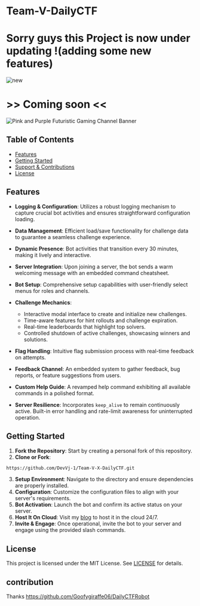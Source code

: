 # Team-V-DailyCTF

# Sorry guys this Project is now under updating !(adding some new features) 
![new](https://github.com/DevVj-1/Team-V-X-DailyCTF/assets/106962581/0072e044-b948-4d77-b57b-3fff408ddd1a)


# >> Coming soon <<
![Pink and Purple Futuristic Gaming Channel Banner](https://github.com/DevVj-1/Team-V-X-DailyCTF/assets/106962581/aae3258d-61b0-4423-89b7-86b7e8543467)

## Table of Contents
- [Features](#features)
- [Getting Started](#getting-started)
- [Support & Contributions](#support--contributions)
- [License](#license)

## Features

- **Logging & Configuration**: Utilizes a robust logging mechanism to capture crucial bot activities and ensures straightforward configuration loading.

- **Data Management**: Efficient load/save functionality for challenge data to guarantee a seamless challenge experience.

- **Dynamic Presence**: Bot activities that transition every 30 minutes, making it lively and interactive.

- **Server Integration**: Upon joining a server, the bot sends a warm welcoming message with an embedded command cheatsheet.

- **Bot Setup**: Comprehensive setup capabilities with user-friendly select menus for roles and channels.

- **Challenge Mechanics**: 
  - Interactive modal interface to create and initialize new challenges.
  - Time-aware features for hint rollouts and challenge expiration.
  - Real-time leaderboards that highlight top solvers.
  - Controlled shutdown of active challenges, showcasing winners and solutions.

- **Flag Handling**: Intuitive flag submission process with real-time feedback on attempts.

- **Feedback Channel**: An embedded system to gather feedback, bug reports, or feature suggestions from users.

- **Custom Help Guide**: A revamped help command exhibiting all available commands in a polished format.

- **Server Resilience**: Incorporates `keep_alive` to remain continuously active. Built-in error handling and rate-limit awareness for uninterrupted operation.

## Getting Started

1. **Fork the Repository**: Start by creating a personal fork of this repository. 
2. **Clone or Fork**: 
```bash
https://github.com/DevVj-1/Team-V-X-DailyCTF.git
```
3. **Setup Environment**: Navigate to the directory and ensure dependencies are properly installed.
4. **Configuration**: Customize the configuration files to align with your server's requirements.
5. **Bot Activation**: Launch the bot and confirm its active status on your server.
6. **Host It On Cloud**: Visit my [blog](https://medium.com/@devvijay7113/running-discord-bots-24-7-for-free-with-replit-and-uptime-robot-43caebb0cb60) to host it in the cloud 24/7.
7. **Invite & Engage**: Once operational, invite the bot to your server and engage using the provided slash commands.

## License

This project is licensed under the MIT License. See [LICENSE](LICENSE.md) for details.

## contribution

Thanks https://github.com/Goofygiraffe06/DailyCTFRobot 

